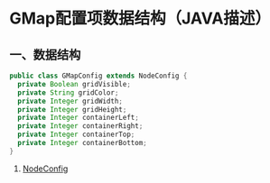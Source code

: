 # GMap配置项数据结构（JAVA描述）
## 一、数据结构
```java
public class GMapConfig extends NodeConfig {
  private Boolean gridVisible;
  private String gridColor;
  private Integer gridWidth;
  private Integer gridHeight;
  private Integer containerLeft;
  private Integer containerRight;
  private Integer containerTop;
  private Integer containerBottom;
}
```
1. [NodeConfig](../../core/Node.MD)
